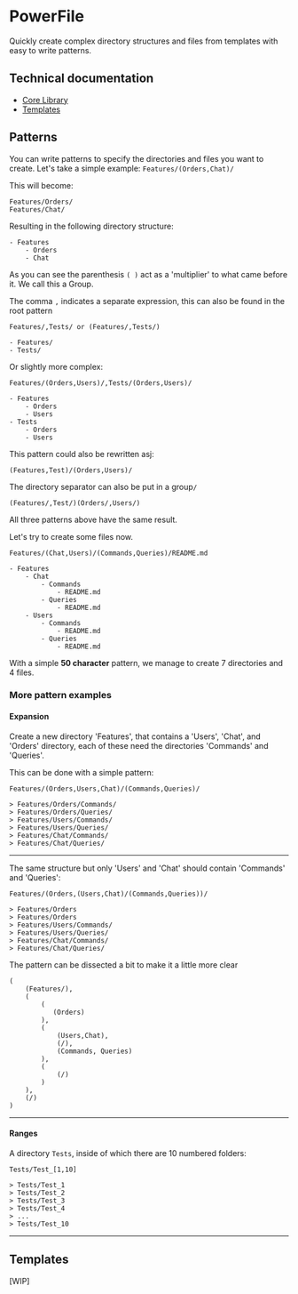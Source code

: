 # PowerFile
Quickly create complex directory structures and files from templates with easy to write patterns.

## Technical documentation
- [Core Library](src/PowerFile.Core/README.md)
- [Templates](src/PowerFile.Core.Templating/README.md)

## Patterns
You can write patterns to specify the directories and files you want to create.
Let's take a simple example:
`Features/(Orders,Chat)/`

This will become:
```
Features/Orders/
Features/Chat/
```

Resulting in the following directory structure:
```
- Features
    - Orders
    - Chat
```
As you can see the parenthesis `( )` act as a 'multiplier' to what came before it.
We call this a Group.

The comma `,` indicates a separate expression, this can also be found in the root pattern
```
Features/,Tests/ or (Features/,Tests/)

- Features/
- Tests/
```
Or slightly more complex:
```
Features/(Orders,Users)/,Tests/(Orders,Users)/

- Features
    - Orders
    - Users
- Tests
    - Orders
    - Users
```
This pattern could also be rewritten asj:
```
(Features,Test)/(Orders,Users)/
```
The directory separator can also be put in a group`/`
```
(Features/,Test/)(Orders/,Users/)
```
All three patterns above have the same result.

Let's try to create some files now.
```
Features/(Chat,Users)/(Commands,Queries)/README.md

- Features
    - Chat
        - Commands
            - README.md
        - Queries
            - README.md
    - Users
        - Commands
            - README.md
        - Queries
            - README.md
```

With a simple **50 character** pattern, we manage to create 7 directories and 4 files.

### More pattern examples
#### Expansion
Create a new directory 'Features', that contains a 'Users', 'Chat', and 'Orders' directory, each of these need the directories 'Commands' and 'Queries'.

This can be done with a simple pattern:
```
Features/(Orders,Users,Chat)/(Commands,Queries)/

> Features/Orders/Commands/
> Features/Orders/Queries/
> Features/Users/Commands/
> Features/Users/Queries/
> Features/Chat/Commands/
> Features/Chat/Queries/
```
---
The same structure but only 'Users' and 'Chat' should contain 'Commands' and 'Queries':
```
Features/(Orders,(Users,Chat)/(Commands,Queries))/

> Features/Orders
> Features/Orders
> Features/Users/Commands/
> Features/Users/Queries/
> Features/Chat/Commands/
> Features/Chat/Queries/
```
The pattern can be dissected a bit to make it a little more clear
```
(
    (Features/),
    (
        (
           (Orders)
        ),
        (
            (Users,Chat),
            (/),
            (Commands, Queries)
        ),
        (
            (/)
        )
    ),
    (/)
)
```
---
#### Ranges
A directory `Tests`, inside of which there are 10 numbered folders:
```
Tests/Test_[1,10]

> Tests/Test_1
> Tests/Test_2
> Tests/Test_3
> Tests/Test_4
> ...
> Tests/Test_10
```
---
## Templates
[WIP]